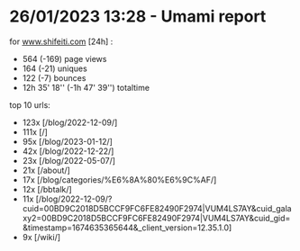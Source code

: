 # 26/01/2023 13:28 - Umami report
for www.shifeiti.com [24h] :

 - 564 (-169) page views
 - 164 (-21) uniques
 - 122 (-7) bounces
 - 12h 35' 18'' (-1h 47' 39'') totaltime


top 10 urls:
 - 123x [/blog/2022-12-09/]
 - 111x [/]
 - 95x [/blog/2023-01-12/]
 - 42x [/blog/2022-12-22/]
 - 23x [/blog/2022-05-07/]
 - 21x [/about/]
 - 17x [/blog/categories/%E6%8A%80%E6%9C%AF/]
 - 12x [/bbtalk/]
 - 11x [/blog/2022-12-09/?cuid=00BD9C2018D5BCCF9FC6FE82490F2974|VUM4LS7AY&cuid_galaxy2=00BD9C2018D5BCCF9FC6FE82490F2974|VUM4LS7AY&cuid_gid=&timestamp=1674635365644&_client_version=12.35.1.0]
 - 9x [/wiki/]


